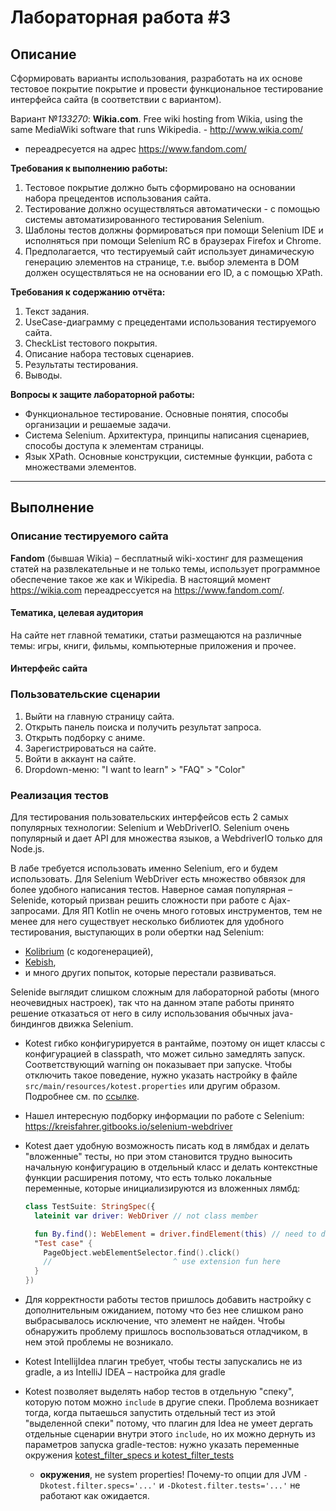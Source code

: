 # Лабораторная работа #3

## Описание

Сформировать варианты использования, разработать на их основе тестовое покрытие покрытие и провести функциональное
тестирование интерфейса сайта (в соответствии с вариантом).

Вариант №*133270*: **Wikia.com**. Free wiki hosting from Wikia, using the same MediaWiki software that runs
Wikipedia. - http://www.wikia.com/
- переадресуется на адрес https://www.fandom.com/

**Требования к выполнению работы:**

1. Тестовое покрытие должно быть сформировано на основании набора прецедентов использования сайта.
2. Тестирование должно осуществляться автоматически - с помощью системы автоматизированного тестирования Selenium.
3. Шаблоны тестов должны формироваться при помощи Selenium IDE и исполняться при помощи Selenium RC в браузерах Firefox
   и Chrome.
4. Предполагается, что тестируемый сайт использует динамическую генерацию элементов на странице, т.е. выбор элемента в
   DOM должен осуществляться не на основании его ID, а с помощью XPath.

**Требования к содержанию отчёта:**

1. Текст задания.
2. UseCase-диаграмму с прецедентами использования тестируемого сайта.
3. CheckList тестового покрытия.
4. Описание набора тестовых сценариев.
5. Результаты тестирования.
6. Выводы.

**Вопросы к защите лабораторной работы:**

- Функциональное тестирование. Основные понятия, способы организации и решаемые задачи.
- Система Selenium. Архитектура, принципы написания сценариев, способы доступа к элементам страницы.
- Язык XPath. Основные конструкции, системные функции, работа с множествами элементов.

- - -

## Выполнение

### Описание тестируемого сайта

**Fandom** (бывшая Wikia) – бесплатный wiki-хостинг для размещения статей на развлекательные и не только темы, использует
программное обеспечение такое же как и Wikipedia. В настоящий момент https://wikia.com переадресcуется
на https://www.fandom.com/.

#### Тематика, целевая аудитория

На сайте нет главной тематики, статьи размещаются на различные темы: игры, книги, фильмы, компьютерные приложения и
прочее.

#### Интерфейс сайта


### Пользовательские сценарии

1. Выйти на главную страницу сайта.
2. Открыть панель поиска и получить результат запроса.
3. Открыть подборку с аниме.
4. Зарегистрироваться на сайте.
5. Войти в аккаунт на сайте.
6. Dropdown-меню: "I want to learn" > "FAQ" > "Color"

### Реализация тестов

Для тестирования пользовательских интерфейсов есть 2 самых популярных технологии: Selenium и WebDriverIO. 
Selenium очень популярный и дает API для множества языков, а WebdriverIO только для Node.js.

В лабе требуется использовать именно Selenium, его и будем использовать. Для Selenium WebDriver есть множество обвязок
для более удобного написания тестов. Наверное самая популярная – Selenide, который призван решить сложности при работе с
Ajax-запросами.
Для ЯП Kotlin не очень много готовых инструментов, тем не менее для него существует несколько библиотек для удобного
тестирования, выступающих в роли обертки над Selenium:

- [Kolibrium](https://github.com/attila-fazekas/kolibrium/) (с кодогенерацией),
- [Kebish](https://kebish.org/),
- и много других попыток, которые перестали развиваться.

Selenide выглядит слишком сложным для лабораторной работы (много неочевидных настроек), так что на данном этапе работы
принято решение отказаться от него в силу использования обычных java-биндингов движка Selenium.

- Kotest гибко конфигурируется в рантайме, поэтому он ищет классы с конфигурацией в classpath, что может сильно
  замедлять запуск. Соответствующий warning он показывает при запуске. Чтобы отключить такое поведение, нужно указать
  настройку в файле `src/main/resources/kotest.properties` или другим образом. Подробнее см.
  по [ссылке](https://kotest.io/docs/next/framework/project-config.html#runtime-detection).

- Нашел интересную подборку информации по работе с Selenium: https://kreisfahrer.gitbooks.io/selenium-webdriver

- Kotest дает удобную возможность писать код в лямбдах и делать "вложенные" тесты, но при этом становится трудно
  выносить начальную конфигурацию в отдельный класс и делать контекстные функции расширения потому, что есть только
  локальные переменные, которые инициализируются из вложенных лямбд:
  ```kotlin
  class TestSuite: StringSpec({
    lateinit var driver: WebDriver // not class member
  
    fun By.find(): WebElement = driver.findElement(this) // need to declare everywhere
    "Test case" {
      PageObject.webElementSelector.find().click()
      //                           ^ use extension fun here  
    }
  })
  ```
- Для корректности работы тестов пришлось добавить настройку с дополнительным ожиданием, потому что без нее слишком рано
  выбрасывалось исключение, что элемент не найден. Чтобы обнаружить проблему пришлось воспользоваться отладчиком, в нем
  этой проблемы не возникало.

- Kotest IntellijIdea плагин требует, чтобы тесты запускались не из gradle, а из IntelliJ IDEA – настройка для gradle
- Kotest позволяет выделять набор тестов в отдельную "спеку", которую потом можно `include` в другие спеки. Проблема
  возникает тогда, когда пытаешься запустить отдельный тест из этой "выделенной спеки" потому, что плагин для Idea не
  умеет дергать отдельные сценарии внутри этого `include`, но их можно дернуть из параметров запуска gradle-тестов:
  нужно указать переменные окружения
  [kotest_filter_specs и kotest_filter_tests](https://kotest.io/docs/framework/conditional/conditional-tests-with-gradle.html#kotest-specific-test-filtering)
  - **окружения**, не system properties! Почему-то опции для JVM `-Dkotest.filter.specs='...'` и
    `-Dkotest.filter.tests='...'` не работают как ожидается.
  